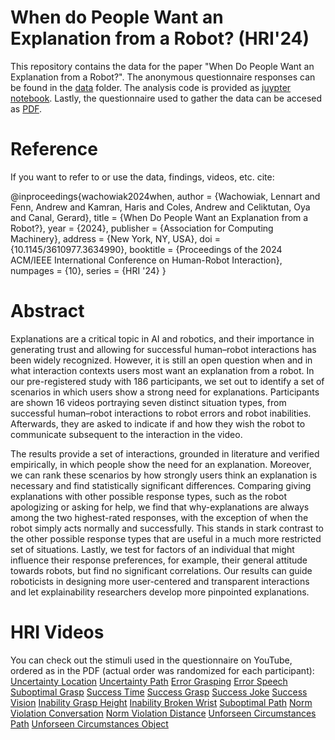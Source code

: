 # When do People Want an Explanation from a Robot? (HRI'24)
This repository contains the data for the paper "When Do People Want an Explanation from a Robot?".
The anonymous questionnaire responses can be found in the [data](https://github.com/lwachowiak/HRI-Video-Survey-on-Preferred-Robot-Responses/tree/main/data) folder. The analysis code is provided as [juypter notebook](https://github.com/lwachowiak/HRI-Video-Survey-on-Preferred-Robot-Responses/blob/main/analysis.ipynb).
Lastly, the questionnaire used to gather the data can be accesed as [PDF](https://github.com/lwachowiak/HRI-Video-Survey-on-Preferred-Robot-Responses/blob/main/survey.pdf).

# Reference
If you want to refer to or use the data, findings, videos, etc. cite: 

@inproceedings{wachowiak2024when, 
author = {Wachowiak, Lennart and Fenn, Andrew and Kamran, Haris and Coles, Andrew and Celiktutan, Oya and Canal, Gerard}, 
title = {When Do People Want an Explanation from a Robot?}, 
year = {2024}, 
publisher = {Association for Computing Machinery},
address = {New York, NY, USA},
doi = {10.1145/3610977.3634990}, 
booktitle = {Proceedings of the 2024 ACM/IEEE International Conference on Human-Robot Interaction},
numpages = {10}, 
series = {HRI '24} }


# Abstract
Explanations are a critical topic in AI and robotics, and their importance in generating trust and allowing for successful human–robot interactions has been widely recognized. However, it is still an open question when and in what interaction contexts users most want an explanation from a robot. In our pre-registered study with 186 participants, we set out to identify a set of scenarios in which users show a strong need for explanations. Participants are shown 16 videos portraying seven distinct situation types, from successful human–robot interactions to robot errors and robot inabilities. Afterwards, they are asked to indicate if and how they wish the robot to communicate subsequent to the interaction in the video.

The results provide a set of interactions, grounded in literature and verified empirically, in which people show the need for an explanation. 
Moreover, we can rank these scenarios by how strongly users think an explanation is necessary and find statistically significant differences.
Comparing giving explanations with other possible response types, such as the robot apologizing or asking for help, we find that why-explanations are always among the two highest-rated responses, with the exception of when the robot simply acts normally and successfully. This stands in stark contrast to the other possible response types that are useful in a much more restricted set of situations. Lastly, we test for factors of an individual that might influence their response preferences, for example, their general attitude towards robots, but find no significant correlations. Our results can guide roboticists in designing more user-centered and transparent interactions and let explainability researchers develop more pinpointed explanations.

# HRI Videos
You can check out the stimuli used in the questionnaire on YouTube, ordered as in the PDF (actual order was randomized for each participant):  
[Uncertainty Location](https://www.youtube.com/watch?v=RFU4qQ7iDZM&embeds_referring_euri=https%3A%2F%2Fqualtrics.kcl.ac.uk%2F&feature=emb_imp_woyt)
[Uncertainty Path](https://www.youtube.com/watch?v=KxwmrSdtvLc&embeds_referring_euri=https%3A%2F%2Fqualtrics.kcl.ac.uk%2F&feature=emb_imp_woyt)
[Error Grasping](https://www.youtube.com/watch?v=-JlQOB2k2eo)
[Error Speech](https://www.youtube.com/watch?v=rh6v6AnxmJs&embeds_referring_euri=https%3A%2F%2Fqualtrics.kcl.ac.uk%2F&feature=emb_imp_woyt)
[Suboptimal Grasp](https://www.youtube.com/watch?v=ZL2v__FjV40&embeds_referring_euri=https%3A%2F%2Fqualtrics.kcl.ac.uk%2F&feature=emb_imp_woyt)
[Success Time](https://www.youtube.com/watch?v=JxEVOB59sI4&embeds_referring_euri=https%3A%2F%2Fqualtrics.kcl.ac.uk%2F&feature=emb_imp_woyt)
[Success Grasp](https://www.youtube.com/watch?v=ZPsWs-DDhB0&embeds_referring_euri=https%3A%2F%2Fqualtrics.kcl.ac.uk%2F&feature=emb_imp_woyt)
[Success Joke](https://www.youtube.com/watch?v=a0C0O8OK1HM&embeds_referring_euri=https%3A%2F%2Fqualtrics.kcl.ac.uk%2F&feature=emb_imp_woyt)
[Success Vision](https://www.youtube.com/watch?v=7QCFCJJyak0&embeds_referring_euri=https%3A%2F%2Fqualtrics.kcl.ac.uk%2F&feature=emb_imp_woyt)
[Inability Grasp Height](https://www.youtube.com/watch?v=WOYdUVjgBdU&embeds_referring_euri=https%3A%2F%2Fqualtrics.kcl.ac.uk%2F&feature=emb_imp_woyt)
[Inability Broken Wrist](https://www.youtube.com/watch?v=VH_OcuYga0A&embeds_referring_euri=https%3A%2F%2Fqualtrics.kcl.ac.uk%2F&feature=emb_imp_woyt)
[Suboptimal Path](https://www.youtube.com/watch?v=yGmPGigLlm8&embeds_referring_euri=https%3A%2F%2Fqualtrics.kcl.ac.uk%2F&feature=emb_imp_woyt)
[Norm Violation Conversation](https://www.youtube.com/watch?v=63mnM2xQdl0&embeds_referring_euri=https%3A%2F%2Fqualtrics.kcl.ac.uk%2F&feature=emb_imp_woyt)
[Norm Violation Distance](https://www.youtube.com/watch?v=4S8JfBRVLag&embeds_referring_euri=https%3A%2F%2Fqualtrics.kcl.ac.uk%2F&feature=emb_imp_woyt)
[Unforseen Circumstances Path](https://www.youtube.com/watch?v=LH-xLaESv-4&embeds_referring_euri=https%3A%2F%2Fqualtrics.kcl.ac.uk%2F&feature=emb_imp_woyt)
[Unforseen Circumstances Object](https://www.youtube.com/watch?v=Xdr2TJJgP_Y&embeds_referring_euri=https%3A%2F%2Fqualtrics.kcl.ac.uk%2F&feature=emb_imp_woyt)






